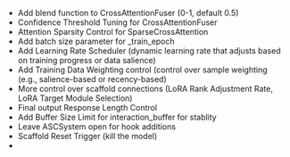 - Add blend function to CrossAttentionFuser (0-1, default 0.5)
- Confidence Threshold Tuning for CrossAttentionFuser
- Attention Sparsity Control for SparseCrossAttention
- Add batch size parameter for _train_epoch
- Add Learning Rate Scheduler (dynamic learning rate that adjusts based on training progress or data salience)
- Add Training Data Weighting control (control over sample weighting (e.g., salience-based or recency-based)
- More control over scaffold connections (LoRA Rank Adjustment Rate, LoRA Target Module Selection)
- Final output Response Length Control
- Add Buffer Size Limit for interaction_buffer for stablity
- Leave ASCSystem open for hook additions
- Scaffold Reset Trigger (kill the model)
- 





